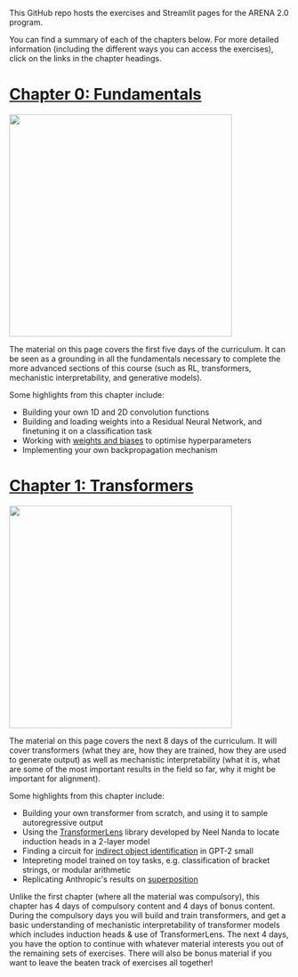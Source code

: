 This GitHub repo hosts the exercises and Streamlit pages for the ARENA 2.0 program.

You can find a summary of each of the chapters below. For more detailed information (including the different ways you can access the exercises), click on the links in the chapter headings.

# [Chapter 0: Fundamentals](https://arena-ch0-fundamentals.streamlit.app/)

<img src="https://raw.githubusercontent.com/callummcdougall/computational-thread-art/master/example_images/misc/prereqs.png" width="400">

The material on this page covers the first five days of the curriculum. It can be seen as a grounding in all the fundamentals necessary to complete the more advanced sections of this course (such as RL, transformers, mechanistic interpretability, and generative models).

Some highlights from this chapter include:
* Building your own 1D and 2D convolution functions
* Building and loading weights into a Residual Neural Network, and finetuning it on a classification task
* Working with [weights and biases](https://wandb.ai/site) to optimise hyperparameters
* Implementing your own backpropagation mechanism


# [Chapter 1: Transformers](https://arena-ch1-transformers.streamlit.app/)

<img src="https://raw.githubusercontent.com/callummcdougall/computational-thread-art/master/example_images/misc/magnifying-glass-2.png" width="400">

The material on this page covers the next 8 days of the curriculum. It will cover transformers (what they are, how they are trained, how they are used to generate output) as well as mechanistic interpretability (what it is, what are some of the most important results in the field so far, why it might be important for alignment).

Some highlights from this chapter include:

* Building your own transformer from scratch, and using it to sample autoregressive output
* Using the [TransformerLens](https://github.com/neelnanda-io/TransformerLens) library developed by Neel Nanda to locate induction heads in a 2-layer model
* Finding a circuit for [indirect object identification](https://arxiv.org/abs/2211.00593) in GPT-2 small
* Intepreting model trained on toy tasks, e.g. classification of bracket strings, or modular arithmetic
* Replicating Anthropic's results on [superposition](https://transformer-circuits.pub/2022/toy_model/index.html)

Unlike the first chapter (where all the material was compulsory), this chapter has 4 days of compulsory content and 4 days of bonus content. During the compulsory days you will build and train transformers, and get a basic understanding of mechanistic interpretability of transformer models which includes induction heads & use of TransformerLens. The next 4 days, you have the option to continue with whatever material interests you out of the remaining sets of exercises. There will also be bonus material if you want to leave the beaten track of exercises all together!
